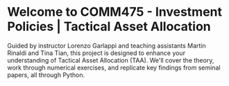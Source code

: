 # Welcome to COMM475 - Investment Policies | Tactical Asset Allocation

Guided by instructor Lorenzo Garlappi and teaching assistants Martin Rinaldi and Tina Tian, this project is designed to enhance your understanding of Tactical Asset Allocation (TAA). We'll cover the theory, work through numerical exercises, and replicate key findings from seminal papers, all through Python.
